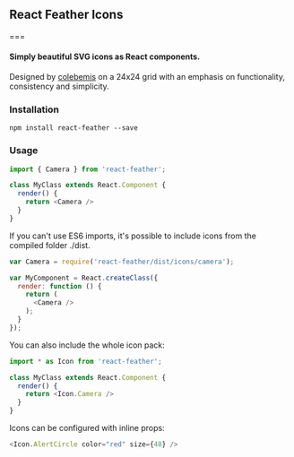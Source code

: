 ## React Feather Icons
===
#### Simply beautiful SVG icons as React components.
Designed by [colebemis](https://github.com/colebemis/) on a 24x24 grid with an emphasis on functionality, consistency and simplicity.

### Installation
    npm install react-feather --save

### Usage

```javascript
import { Camera } from 'react-feather';

class MyClass extends React.Component {
  render() {
    return <Camera />
  }
}
````
If you can't use ES6 imports, it's possible to include icons from the compiled folder ./dist.
```javascript
var Camera = require('react-feather/dist/icons/camera');

var MyComponent = React.createClass({
  render: function () {
    return (
      <Camera />
    );
  }
});
```
You can also include the whole icon pack:

```javascript
import * as Icon from 'react-feather';

class MyClass extends React.Component {
  render() {
    return <Icon.Camera />
  }
}
```
Icons can be configured with inline props:
```javascript
<Icon.AlertCircle color="red" size={48} />
```
